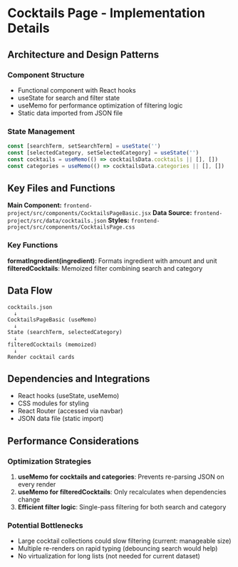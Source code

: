 # Cocktails Page - Implementation Details

## Architecture and Design Patterns

### Component Structure
- Functional component with React hooks
- useState for search and filter state
- useMemo for performance optimization of filtering logic
- Static data imported from JSON file

### State Management
```javascript
const [searchTerm, setSearchTerm] = useState('')
const [selectedCategory, setSelectedCategory] = useState('')
const cocktails = useMemo(() => cocktailsData.cocktails || [], [])
const categories = useMemo(() => cocktailsData.categories || [], [])
```

## Key Files and Functions

**Main Component:** `frontend-project/src/components/CocktailsPageBasic.jsx`
**Data Source:** `frontend-project/src/data/cocktails.json`
**Styles:** `frontend-project/src/components/CocktailsPage.css`

### Key Functions

**formatIngredient(ingredient)**: Formats ingredient with amount and unit
**filteredCocktails**: Memoized filter combining search and category

## Data Flow

```
cocktails.json
  ↓
CocktailsPageBasic (useMemo)
  ↓
State (searchTerm, selectedCategory)
  ↓
filteredCocktails (memoized)
  ↓
Render cocktail cards
```

## Dependencies and Integrations

- React hooks (useState, useMemo)
- CSS modules for styling
- React Router (accessed via navbar)
- JSON data file (static import)

## Performance Considerations

### Optimization Strategies
1. **useMemo for cocktails and categories**: Prevents re-parsing JSON on every render
2. **useMemo for filteredCocktails**: Only recalculates when dependencies change
3. **Efficient filter logic**: Single-pass filtering for both search and category

### Potential Bottlenecks
- Large cocktail collections could slow filtering (current: manageable size)
- Multiple re-renders on rapid typing (debouncing search would help)
- No virtualization for long lists (not needed for current dataset)
